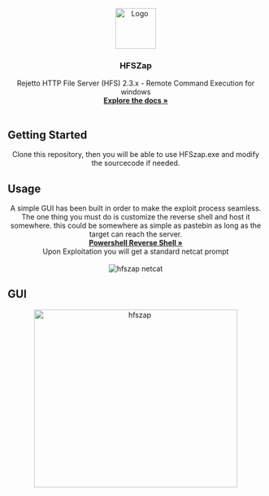 <p align="center">
  <a href="https://github.com/VICXOR/HFSZap">
    <img src="https://i.imgur.com/ZuVAdAB.png" alt="Logo" width="80" height="80">
  </a>

  <h3 align="center">HFSZap</h3>

  <p align="center">
    Rejetto HTTP File Server (HFS) 2.3.x - Remote Command Execution for windows
    <br />
    <a href="https://github.com/VICXOR/HFSZap/blob/master/README.md"><strong>Explore the docs »</strong></a>
    <br />
    <br />
  </p>
</p>
<!-- GETTING STARTED -->

## Getting Started
<p align="center">
Clone this repository, then you will be able to use HFSzap.exe and modify the sourcecode if needed. 
</p>

<!-- USAGE EXAMPLES -->
## Usage
<p align="center">
A simple GUI has been built in order to make the exploit process seamless. The one thing you must do is customize the reverse shell and host it somewhere. this could be somewhere as simple as pastebin as long as the target can reach the server.
<br>
<a href="https://github.com/VICXOR/HFSZap/blob/master/HFSZap/raw_shell.txt"><strong>Powershell Reverse Shell »</strong></a>
<br>
 Upon Exploitation you will get a standard netcat prompt
  <br>
  <br>
  <img src="https://i.imgur.com/zsa72fI.png" alt="hfszap netcat">
</p>

## GUI
<p align="center">
<img src="https://i.imgur.com/6OC4vdI.png" alt="hfszap" width="400" height="350">
</p>
